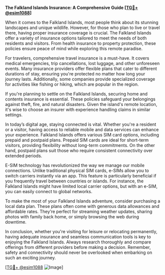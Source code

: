 **The Falkland Islands Insurance: A Comprehensive Guide [[TG💪+ @esim1088](https://t.me/s/esim1088)]**

When it comes to the Falkland Islands, most people think about its stunning landscapes and unique wildlife. However, for those who plan to live or travel there, having proper insurance coverage is crucial. The Falkland Islands offer a variety of insurance options tailored to meet the needs of both residents and visitors. From health insurance to property protection, these policies ensure peace of mind while exploring this remote paradise.

For travelers, comprehensive travel insurance is a must-have. It covers medical emergencies, trip cancellations, lost luggage, and other unforeseen events. Many insurance providers offer flexible plans that cater to different durations of stay, ensuring you're protected no matter how long your journey lasts. Additionally, some companies provide specialized coverage for activities like fishing or hiking, which are popular in the region.

If you're planning to settle on the Falkland Islands, securing home and contents insurance is essential. These policies safeguard your belongings against theft, fire, and natural disasters. Given the island's remote location, it's wise to choose an insurer with experience handling claims in similar settings.

In today’s digital age, staying connected is vital. Whether you're a resident or a visitor, having access to reliable mobile and data services can enhance your experience. Falkland Islands offers various SIM card options, including prepaid and postpaid plans. Prepaid SIM cards are ideal for short-term visitors, providing flexibility without long-term commitments. On the other hand, postpaid plans suit those who require consistent connectivity over extended periods.

E-SIM technology has revolutionized the way we manage our mobile connections. Unlike traditional physical SIM cards, e-SIMs allow you to switch carriers instantly via an app. This feature is particularly beneficial if you frequently travel between countries or islands. For instance, the Falkland Islands might have limited local carrier options, but with an e-SIM, you can easily connect to global networks.

To make the most of your Falkland Islands adventure, consider purchasing a local data plan. These plans often come with generous data allowances and affordable rates. They’re perfect for streaming weather updates, sharing photos with family back home, or simply browsing the web during downtime.

In conclusion, whether you're visiting for leisure or relocating permanently, having adequate insurance and seamless communication tools is key to enjoying the Falkland Islands. Always research thoroughly and compare offerings from different providers before making a decision. Remember, safety and connectivity should never be overlooked when embarking on such an exciting journey.

[[TG💪+ @esim1088](https://t.me/s/esim1088) ![Image](https://i.postimg.cc/Y0z9fWf4/image.png)]